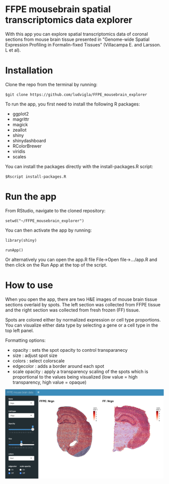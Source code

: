 # FFPE mousebrain spatial transcriptomics data explorer
With this app you can explore spatial transcriptomics data of coronal sections from mouse brain tissue presented in "Genome-wide Spatial Expression Profiling in Formalin-fixed Tissues" (Villacampa E. and Larsson. L et al).

# Installation
Clone the repo from the terminal by running:

`$git clone https://github.com/ludvigla/FFPE_mousebrain_explorer`

To run the app, you first need to install the following R packages:
- ggplot2
- magrittr
- magick
- zeallot
- shiny
- shinydashboard
- RColorBrewer
- viridis
- scales

You can install the packages directly with the install-packages.R script:

`$Rscript install-packages.R`

# Run the app
From RStudio, navigate to the cloned repository:

`setwd("~/FFPE_mousebrain_explorer")`

You can then activate the app by running:

`library(shiny)`

`runApp()`

Or alternatively you can open the app.R file File->Open file->.../app.R and then click on the Run App at the top of the script.

# How to use
When you open the app, there are two H&E images of mouse brain tissue sections overlaid by spots. The left section was collected from FFPE tissue and the right section was collected from fresh frozen (FF) tissue. 

Spots are colored either by normalized expression or cell type proportions. You can visualize either data type by selecting a gene or a cell type in the top left panel. 

Formatting options:
  * opacity : sets the spot opacity to control transparanecy
  * size : adjust spot size
  * colors : select colorscale
  * edgecolor : adds a border around each spot
  * scale opacity : apply a transparency scaling of the spots which is proportional to the values being visualized (low value = high transparency, high value = opaque)
  
![](app.png)
